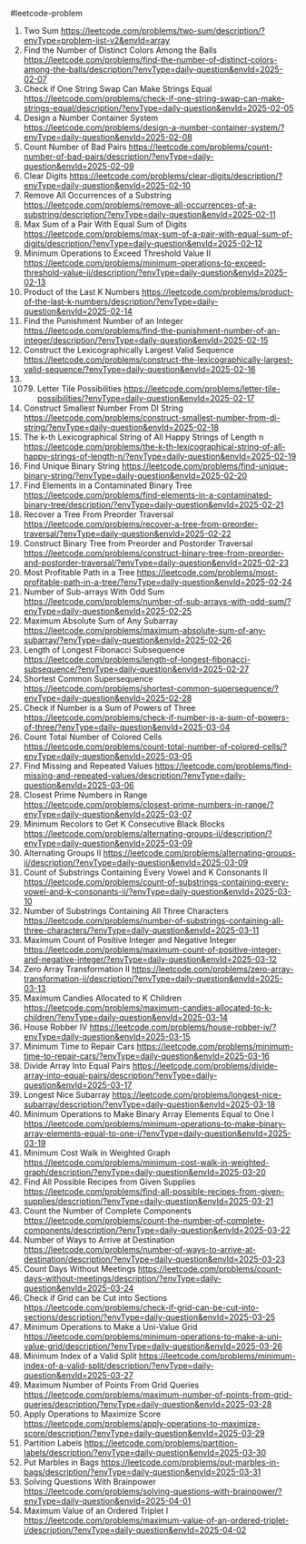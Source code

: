 #leetcode-problem
1. Two Sum https://leetcode.com/problems/two-sum/description/?envType=problem-list-v2&envId=array
3160. Find the Number of Distinct Colors Among the Balls https://leetcode.com/problems/find-the-number-of-distinct-colors-among-the-balls/description/?envType=daily-question&envId=2025-02-07
1790. Check if One String Swap Can Make Strings Equal https://leetcode.com/problems/check-if-one-string-swap-can-make-strings-equal/description/?envType=daily-question&envId=2025-02-05
2349. Design a Number Container System https://leetcode.com/problems/design-a-number-container-system/?envType=daily-question&envId=2025-02-08
2364. Count Number of Bad Pairs https://leetcode.com/problems/count-number-of-bad-pairs/description/?envType=daily-question&envId=2025-02-09
3174. Clear Digits https://leetcode.com/problems/clear-digits/description/?envType=daily-question&envId=2025-02-10
1910. Remove All Occurrences of a Substring https://leetcode.com/problems/remove-all-occurrences-of-a-substring/description/?envType=daily-question&envId=2025-02-11
2342. Max Sum of a Pair With Equal Sum of Digits https://leetcode.com/problems/max-sum-of-a-pair-with-equal-sum-of-digits/description/?envType=daily-question&envId=2025-02-12
3066. Minimum Operations to Exceed Threshold Value II https://leetcode.com/problems/minimum-operations-to-exceed-threshold-value-ii/description/?envType=daily-question&envId=2025-02-13
1352. Product of the Last K Numbers https://leetcode.com/problems/product-of-the-last-k-numbers/description/?envType=daily-question&envId=2025-02-14
2698. Find the Punishment Number of an Integer https://leetcode.com/problems/find-the-punishment-number-of-an-integer/description/?envType=daily-question&envId=2025-02-15
1718. Construct the Lexicographically Largest Valid Sequence https://leetcode.com/problems/construct-the-lexicographically-largest-valid-sequence/?envType=daily-question&envId=2025-02-16
1719. 1079. Letter Tile Possibilities https://leetcode.com/problems/letter-tile-possibilities/?envType=daily-question&envId=2025-02-17
2375. Construct Smallest Number From DI String https://leetcode.com/problems/construct-smallest-number-from-di-string/?envType=daily-question&envId=2025-02-18
1415. The k-th Lexicographical String of All Happy Strings of Length n https://leetcode.com/problems/the-k-th-lexicographical-string-of-all-happy-strings-of-length-n/?envType=daily-question&envId=2025-02-19
1980. Find Unique Binary String https://leetcode.com/problems/find-unique-binary-string/?envType=daily-question&envId=2025-02-20
1261. Find Elements in a Contaminated Binary Tree https://leetcode.com/problems/find-elements-in-a-contaminated-binary-tree/description/?envType=daily-question&envId=2025-02-21
1028. Recover a Tree From Preorder Traversal https://leetcode.com/problems/recover-a-tree-from-preorder-traversal/?envType=daily-question&envId=2025-02-22
889. Construct Binary Tree from Preorder and Postorder Traversal https://leetcode.com/problems/construct-binary-tree-from-preorder-and-postorder-traversal/?envType=daily-question&envId=2025-02-23
2467. Most Profitable Path in a Tree https://leetcode.com/problems/most-profitable-path-in-a-tree/?envType=daily-question&envId=2025-02-24
1524. Number of Sub-arrays With Odd Sum https://leetcode.com/problems/number-of-sub-arrays-with-odd-sum/?envType=daily-question&envId=2025-02-25
1749. Maximum Absolute Sum of Any Subarray https://leetcode.com/problems/maximum-absolute-sum-of-any-subarray/?envType=daily-question&envId=2025-02-26
873. Length of Longest Fibonacci Subsequence https://leetcode.com/problems/length-of-longest-fibonacci-subsequence/?envType=daily-question&envId=2025-02-27
1092. Shortest Common Supersequence https://leetcode.com/problems/shortest-common-supersequence/?envType=daily-question&envId=2025-02-28
1780. Check if Number is a Sum of Powers of Three https://leetcode.com/problems/check-if-number-is-a-sum-of-powers-of-three/?envType=daily-question&envId=2025-03-04
2579. Count Total Number of Colored Cells https://leetcode.com/problems/count-total-number-of-colored-cells/?envType=daily-question&envId=2025-03-05
2965. Find Missing and Repeated Values https://leetcode.com/problems/find-missing-and-repeated-values/description/?envType=daily-question&envId=2025-03-06
2523. Closest Prime Numbers in Range https://leetcode.com/problems/closest-prime-numbers-in-range/?envType=daily-question&envId=2025-03-07
2379. Minimum Recolors to Get K Consecutive Black Blocks https://leetcode.com/problems/alternating-groups-ii/description/?envType=daily-question&envId=2025-03-09
3208. Alternating Groups II https://leetcode.com/problems/alternating-groups-ii/description/?envType=daily-question&envId=2025-03-09
3306. Count of Substrings Containing Every Vowel and K Consonants II https://leetcode.com/problems/count-of-substrings-containing-every-vowel-and-k-consonants-ii/?envType=daily-question&envId=2025-03-10
1358. Number of Substrings Containing All Three Characters https://leetcode.com/problems/number-of-substrings-containing-all-three-characters/?envType=daily-question&envId=2025-03-11
2529. Maximum Count of Positive Integer and Negative Integer https://leetcode.com/problems/maximum-count-of-positive-integer-and-negative-integer/?envType=daily-question&envId=2025-03-12
3356. Zero Array Transformation II https://leetcode.com/problems/zero-array-transformation-ii/description/?envType=daily-question&envId=2025-03-13
2226. Maximum Candies Allocated to K Children https://leetcode.com/problems/maximum-candies-allocated-to-k-children/?envType=daily-question&envId=2025-03-14
2560. House Robber IV https://leetcode.com/problems/house-robber-iv/?envType=daily-question&envId=2025-03-15
2594. Minimum Time to Repair Cars https://leetcode.com/problems/minimum-time-to-repair-cars/?envType=daily-question&envId=2025-03-16
2206. Divide Array Into Equal Pairs https://leetcode.com/problems/divide-array-into-equal-pairs/description/?envType=daily-question&envId=2025-03-17
2401. Longest Nice Subarray https://leetcode.com/problems/longest-nice-subarray/description/?envType=daily-question&envId=2025-03-18
3191. Minimum Operations to Make Binary Array Elements Equal to One I https://leetcode.com/problems/minimum-operations-to-make-binary-array-elements-equal-to-one-i/?envType=daily-question&envId=2025-03-19
3108. Minimum Cost Walk in Weighted Graph https://leetcode.com/problems/minimum-cost-walk-in-weighted-graph/description/?envType=daily-question&envId=2025-03-20
2115. Find All Possible Recipes from Given Supplies https://leetcode.com/problems/find-all-possible-recipes-from-given-supplies/description/?envType=daily-question&envId=2025-03-21
2685. Count the Number of Complete Components https://leetcode.com/problems/count-the-number-of-complete-components/description/?envType=daily-question&envId=2025-03-22
1976. Number of Ways to Arrive at Destination https://leetcode.com/problems/number-of-ways-to-arrive-at-destination/description/?envType=daily-question&envId=2025-03-23
3169. Count Days Without Meetings https://leetcode.com/problems/count-days-without-meetings/description/?envType=daily-question&envId=2025-03-24
3394. Check if Grid can be Cut into Sections https://leetcode.com/problems/check-if-grid-can-be-cut-into-sections/description/?envType=daily-question&envId=2025-03-25 
2033. Minimum Operations to Make a Uni-Value Grid https://leetcode.com/problems/minimum-operations-to-make-a-uni-value-grid/description/?envType=daily-question&envId=2025-03-26
2780. Minimum Index of a Valid Split https://leetcode.com/problems/minimum-index-of-a-valid-split/description/?envType=daily-question&envId=2025-03-27
2503. Maximum Number of Points From Grid Queries https://leetcode.com/problems/maximum-number-of-points-from-grid-queries/description/?envType=daily-question&envId=2025-03-28
2818. Apply Operations to Maximize Score https://leetcode.com/problems/apply-operations-to-maximize-score/description/?envType=daily-question&envId=2025-03-29
763. Partition Labels https://leetcode.com/problems/partition-labels/description/?envType=daily-question&envId=2025-03-30
2551. Put Marbles in Bags https://leetcode.com/problems/put-marbles-in-bags/description/?envType=daily-question&envId=2025-03-31
2140. Solving Questions With Brainpower https://leetcode.com/problems/solving-questions-with-brainpower/?envType=daily-question&envId=2025-04-01
2873. Maximum Value of an Ordered Triplet I https://leetcode.com/problems/maximum-value-of-an-ordered-triplet-i/description/?envType=daily-question&envId=2025-04-02
